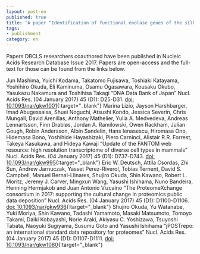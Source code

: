 ```yaml
---
layout: post-en
published: true
title: 'A paper “Identification of functional enolase genes of the silkworm Bombyx mori from public databases with a combination of dry and wet bench processes” was published in BMC Genomics.'
tags:
- publishment
category: en
---
```

Papers DBCLS researchers coauthored have been published in Nucleic Acids Research Database Issue 2017.
Papers are open-access and the full-text for those can be found from the links below.

Jun Mashima, Yuichi Kodama, Takatomo Fujisawa, Toshiaki Katayama, Yoshihiro Okuda, Eli Kaminuma, Osamu Ogasawara, Kousaku Okubo, Yasukazu Nakamura and Toshihisa Takagi
“DNA Data Bank of Japan”
Nucl. Acids Res. (04 January 2017) 45 (D1): D25-D31.
[doi: 10.1093/nar/gkw1001](http://doi.org/10.1093/nar/gkw1001){:target="_blank"}
Marina Lizio, Jayson Harshbarger, Imad Abugessaisa, Shuei Noguchi, Atsushi Kondo, Jessica Severin, Chris Mungall, David Arenillas, Anthony Mathelier, Yulia A. Medvedeva, Andreas Lennartsson, Finn Drabløs, Jordan A. Ramilowski, Owen Rackham, Julian Gough, Robin Andersson, Albin Sandelin, Hans Ienasescu, Hiromasa Ono, Hidemasa Bono, Yoshihide Hayashizaki, Piero Carninci, Alistair R.R. Forrest, Takeya Kasukawa, and Hideya Kawaji
“Update of the FANTOM web resource: high resolution transcriptome of diverse cell types in mammals”
Nucl. Acids Res. (04 January 2017) 45 (D1): D737-D743.
[doi: 10.1093/nar/gkw995](http://doi.org/10.1093/nar/gkw995){:target="_blank"}
Eric W. Deutsch, Attila Csordas, Zhi Sun, Andrew Jarnuczak, Yasset Perez-Riverol, Tobias Ternent, David S. Campbell, Manuel Bernal-Llinares, Shujiro Okuda, Shin Kawano, Robert L. Moritz, Jeremy J. Carver, Mingxun Wang, Yasushi Ishihama, Nuno Bandeira, Henning Hermjakob and Juan Antonio Vizcaíno
“The ProteomeXchange consortium in 2017: supporting the cultural change in proteomics public data deposition”
Nucl. Acids Res. (04 January 2017) 45 (D1): D1100-D1106.
[doi: 10.1093/nar/gkw936](http://doi.org/10.1093/nar/gkw936){:target="_blank"}
Shujiro Okuda, Yu Watanabe, Yuki Moriya, Shin Kawano, Tadashi Yamamoto, Masaki Matsumoto, Tomoyo Takami, Daiki Kobayashi, Norie Araki, Akiyasu C. Yoshizawa, Tsuyoshi Tabata, Naoyuki Sugiyama, Susumu Goto and Yasushi Ishihama
“jPOSTrepo: an international standard data repository for proteomes”
Nucl. Acids Res. (04 January 2017) 45 (D1): D1107-D1111.
[doi: 10.1093/nar/gkw1080](http://doi.org/10.1093/nar/gkw1080){:target="_blank"}